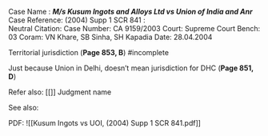 Case Name : ***M/s Kusum Ingots and Alloys Ltd vs Union of India and Anr***
Case Reference: (2004) Supp 1 SCR 841 :  
Neutral Citation:
Case Number: CA 9159/2003
Court: Supreme Court
Bench: 03
Coram: VN Khare, SB Sinha, SH Kapadia
Date: 28.04.2004

Territorial jurisdiction (**Page 853, B**) #incomplete 

Just because Union in Delhi, doesn’t mean jurisdiction for DHC (**Page 851, D**)

Refer also:
[[]]
Judgment name

See also:

PDF:
![[Kusum Ingots vs UOI, (2004) Supp 1 SCR 841.pdf]]